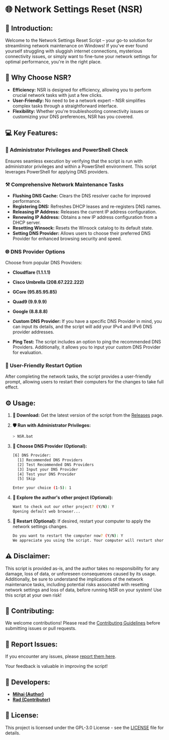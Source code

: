 # 🌐 Network Settings Reset (**NSR**)

## 🚀 Introduction:

Welcome to the Network Settings Reset Script – your go-to solution for streamlining network maintenance on Windows! If you've ever found yourself struggling with sluggish internet connections, mysterious connectivity issues, or simply want to fine-tune your network settings for optimal performance, you're in the right place.

## 🌟 Why Choose NSR?

- **Efficiency:** NSR is designed for efficiency, allowing you to perform crucial network tasks with just a few clicks.
- **User-Friendly:** No need to be a network expert – NSR simplifies complex tasks through a straightforward interface.
- **Flexibility:** Whether you're troubleshooting connectivity issues or customizing your DNS preferences, NSR has you covered.

## 💻 Key Features:

### 🔰 Administrator Privileges and PowerShell Check

Ensures seamless execution by verifying that the script is run with administrator privileges and within a PowerShell environment. This script leverages PowerShell for applying DNS providers.

### ⚒️ Comprehensive Network Maintenance Tasks

- **Flushing DNS Cache:** Clears the DNS resolver cache for improved performance.
- **Registering DNS:** Refreshes DHCP leases and re-registers DNS names.
- **Releasing IP Address:** Releases the current IP address configuration.
- **Renewing IP Address:** Obtains a new IP address configuration from a DHCP server.
- **Resetting Winsock:** Resets the Winsock catalog to its default state.
- **Setting DNS Provider:** Allows users to choose their preferred DNS Provider for enhanced browsing security and speed.

### 🌐 DNS Provider Options

Choose from popular DNS Providers:
- **Cloudflare (1.1.1.1)**
- **Cisco Umbrella (208.67.222.222)**
- **GCore (95.85.95.85)**
- **Quad9 (9.9.9.9)**
- **Google (8.8.8.8)**

- **Custom DNS Provider:** If you have a specific DNS Provider in mind, you can input its details, and the script will add your IPv4 and IPv6 DNS provider addresses.
- **Ping Test:** The script includes an option to ping the recommended DNS Providers. Additionally, it allows you to input your custom DNS Provider for evaluation.

### 🤝 User-Friendly Restart Option

After completing the network tasks, the script provides a user-friendly prompt, allowing users to restart their computers for the changes to take full effect.

## ⚙️ Usage:

1. **📁 Download:** 
Get the latest version of the script from the [Releases](https://github.com/M1HA15/Network-Settings-Reset/releases) page.

2. **🛡️ Run with Administrator Privileges:**
   ```bash
   > NSR.bat
   ```
   
3. **🚨 Choose DNS Provider (Optional):**
   ```bash
   [6] DNS Provider:
     [1] Recommended DNS Providers
     [2] Test Recommended DNS Providers
     [3] Input your DNS Provider
     [4] Test your DNS Provider
     [5] Skip

   Enter your choice (1-5): 1
   ```

4. **📢 Explore the author's other project (Optional):**
   ```bash
   Want to check out our other project? (Y/N): Y
   Opening default web browser...
   ```

5. **🌌 Restart (Optional):**
If desired, restart your computer to apply the network settings changes.
     ```bash
     Do you want to restart the computer now? (Y/N): Y
     We appreciate you using the script. Your computer will restart shortly!
     ```

## ⚠️ Disclaimer:
This script is provided as-is, and the author takes no responsibility for any damage, loss of data, or unforeseen consequences caused by its usage. Additionally, be sure to understand the implications of the network maintenance tasks, including potential risks associated with resetting network settings and loss of data, before running NSR on your system! Use this script at your own risk!

## 📝 Contributing:
We welcome contributions! Please read the [Contributing Guidelines](https://github.com/M1HA15/Network-Settings-Reset/blob/main/CONTRIBUTING.md) before submitting issues or pull requests.

## 🚧 Report Issues:
If you encounter any issues, please [report them here](https://github.com/M1HA15/Network-Settings-Reset/issues).

Your feedback is valuable in improving the script!

## 🚀 Developers:
- **[Mihai (Author)](https://github.com/M1HA15)**
- **[Rad (Contributor)](https://github.com/RadNotRed)**

## 📃 License:
This project is licensed under the GPL-3.0 License - see the [LICENSE](https://github.com/M1HA15/Network-Settings-Reset/blob/main/LICENSE) file for details.
